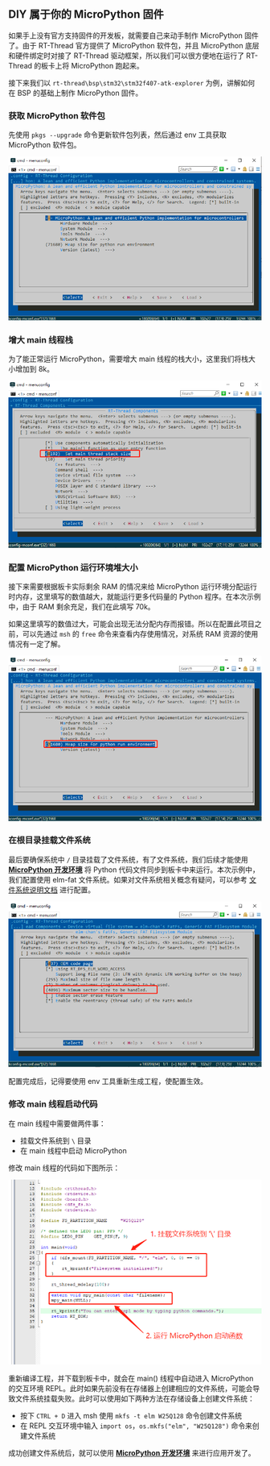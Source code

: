 ## DIY 属于你的 MicroPython 固件 

如果手上没有官方支持固件的开发板，就需要自己来动手制作 MicroPython 固件了。由于 RT-Thread 官方提供了 MicroPython 软件包，并且 MicroPython 底层和硬件绑定时对接了 RT-Thread 驱动框架，所以我们可以很方便地在运行了 RT-Thread 的板卡上将  MicroPython 跑起来。

接下来我们以 `rt-thread\bsp\stm32\stm32f407-atk-explorer` 为例，讲解如何在 BSP 的基础上制作 MicroPython 固件。

### 获取 MicroPython 软件包

先使用 `pkgs --upgrade` 命令更新软件包列表，然后通过 env 工具获取 MicroPython 软件包。

![1564476611502](assets/1564476611502.png)

### 增大 main 线程栈

为了能正常运行 MicroPython，需要增大 main 线程的栈大小，这里我们将栈大小增加到 8k。

![1564476903287](assets/1564476903287.png)

### 配置 MicroPython 运行环境堆大小

接下来需要根据板卡实际剩余 RAM 的情况来给 MicroPython 运行环境分配运行时内存，这里填写的数值越大，就能运行更多代码量的 Python 程序。在本次示例中，由于 RAM 剩余充足，我们在此填写 70k。

如果这里填写的数值过大，可能会出现无法分配内存而报错。所以在配置此项目之前，可以先通过 `msh` 的 `free` 命令来查看内存使用情况，对系统 RAM 资源的使用情况有一定了解。

![1564476923786](assets/1564476923786.png)

### 在根目录挂载文件系统

最后要确保系统中 `/` 目录挂载了文件系统，有了文件系统，我们后续才能使用 [ **MicroPython 开发环境**](https://marketplace.visualstudio.com/items?itemName=RT-Thread.rt-thread-micropython) 将 Python 代码文件同步到板卡中来运行。本次示例中，我们配置使用 elm-fat 文件系统。如果对文件系统相关概念有疑问，可以参考 [文件系统说明文档](https://www.rt-thread.org/document/site/programming-manual/filesystem/filesystem/) 进行配置。

![1564480676371](assets/1564480676371.png)

配置完成后，记得要使用 env 工具重新生成工程，使配置生效。

### 修改 main 线程启动代码

在 main 线程中需要做两件事：

- 挂载文件系统到 `\` 目录
- 在 main 线程中启动 MicroPython

修改 main 线程的代码如下图所示：

![modify_main_thread](assets/1564481108595.png)

重新编译工程，并下载到板卡中，就会在 main() 线程中自动进入 MicroPython 的交互环境 REPL。此时如果先前没有在存储器上创建相应的文件系统，可能会导致文件系统挂载失败。此时可以使用如下两种方法在存储设备上创建文件系统：

- 按下 `CTRL + D` 进入 msh 使用 `mkfs -t elm W25Q128` 命令创建文件系统
- 在 REPL 交互环境中输入 `import os`，`os.mkfs("elm", "W25Q128")` 命令来创建文件系统

成功创建文件系统后，就可以使用 [ **MicroPython 开发环境**](https://marketplace.visualstudio.com/items?itemName=RT-Thread.rt-thread-micropython) 来进行应用开发了。

